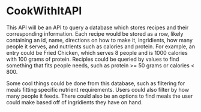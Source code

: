 # CookWithItAPI

This API will be an API to query a database which stores recipes and their corresponding information. Each recipe would be stored as a row, likely containing an id, name, directions on how to make it, ingridients, how many people it serves, and nutrients such as calories and protein.  For example, an entry could be Fried Chicken, which serves 8 people and is 1000 calories with 100 grams of protein. Reciples could be queried by values to find something that fits people needs, such as protein >= 50 grams or calories < 800. 

Some cool things could be done from this database, such as filtering for meals fitting specific nutrient requirements. Users could also filter by how many people it feeds. There could also be an options to find meals the user could make based off of ingridients they have on hand.
